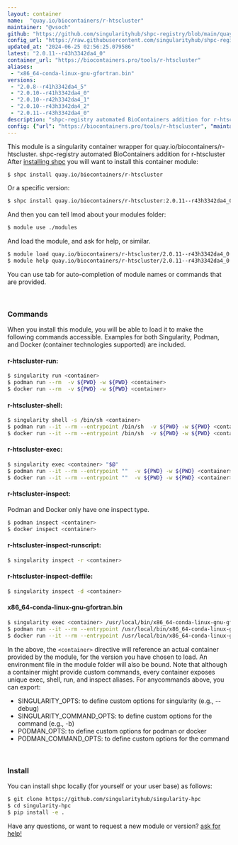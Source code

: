 ```yaml
---
layout: container
name:  "quay.io/biocontainers/r-htscluster"
maintainer: "@vsoch"
github: "https://github.com/singularityhub/shpc-registry/blob/main/quay.io/biocontainers/r-htscluster/container.yaml"
config_url: "https://raw.githubusercontent.com/singularityhub/shpc-registry/main/quay.io/biocontainers/r-htscluster/container.yaml"
updated_at: "2024-06-25 02:56:25.079586"
latest: "2.0.11--r43h3342da4_0"
container_url: "https://biocontainers.pro/tools/r-htscluster"
aliases:
 - "x86_64-conda-linux-gnu-gfortran.bin"
versions:
 - "2.0.8--r41h3342da4_5"
 - "2.0.10--r41h3342da4_0"
 - "2.0.10--r42h3342da4_1"
 - "2.0.10--r43h3342da4_2"
 - "2.0.11--r43h3342da4_0"
description: "shpc-registry automated BioContainers addition for r-htscluster"
config: {"url": "https://biocontainers.pro/tools/r-htscluster", "maintainer": "@vsoch", "description": "shpc-registry automated BioContainers addition for r-htscluster", "latest": {"2.0.11--r43h3342da4_0": "sha256:070b45336408c6dcd87f5e15582bde49afe89b824876a4bbf9d9aa3eba479fa4"}, "tags": {"2.0.8--r41h3342da4_5": "sha256:041d08fd25b3b730f6f826ade813c4a55cc0043b4166890c25f2d37aacad3301", "2.0.10--r41h3342da4_0": "sha256:e9703b64950dd2213d463ce11ddcf4299cfadabaf44839d3679c30d50cbfc1ff", "2.0.10--r42h3342da4_1": "sha256:1646e790e4c48e21911abcdec5ebaa758f72d6d601106d7f2722722c05cac7a2", "2.0.10--r43h3342da4_2": "sha256:73086ff7d407129f323bf96b019b226549112b73c235c691bf9e73a25773f3ec", "2.0.11--r43h3342da4_0": "sha256:070b45336408c6dcd87f5e15582bde49afe89b824876a4bbf9d9aa3eba479fa4"}, "docker": "quay.io/biocontainers/r-htscluster", "aliases": {"x86_64-conda-linux-gnu-gfortran.bin": "/usr/local/bin/x86_64-conda-linux-gnu-gfortran.bin"}}
---
```


This module is a singularity container wrapper for quay.io/biocontainers/r-htscluster.
shpc-registry automated BioContainers addition for r-htscluster
After [installing shpc](#install) you will want to install this container module:


```bash
$ shpc install quay.io/biocontainers/r-htscluster
```

Or a specific version:

```bash
$ shpc install quay.io/biocontainers/r-htscluster:2.0.11--r43h3342da4_0
```

And then you can tell lmod about your modules folder:

```bash
$ module use ./modules
```

And load the module, and ask for help, or similar.

```bash
$ module load quay.io/biocontainers/r-htscluster/2.0.11--r43h3342da4_0
$ module help quay.io/biocontainers/r-htscluster/2.0.11--r43h3342da4_0
```

You can use tab for auto-completion of module names or commands that are provided.

<br>

### Commands

When you install this module, you will be able to load it to make the following commands accessible.
Examples for both Singularity, Podman, and Docker (container technologies supported) are included.

#### r-htscluster-run:

```bash
$ singularity run <container>
$ podman run --rm  -v ${PWD} -w ${PWD} <container>
$ docker run --rm  -v ${PWD} -w ${PWD} <container>
```

#### r-htscluster-shell:

```bash
$ singularity shell -s /bin/sh <container>
$ podman run --it --rm --entrypoint /bin/sh  -v ${PWD} -w ${PWD} <container>
$ docker run --it --rm --entrypoint /bin/sh  -v ${PWD} -w ${PWD} <container>
```

#### r-htscluster-exec:

```bash
$ singularity exec <container> "$@"
$ podman run --it --rm --entrypoint ""  -v ${PWD} -w ${PWD} <container> "$@"
$ docker run --it --rm --entrypoint ""  -v ${PWD} -w ${PWD} <container> "$@"
```

#### r-htscluster-inspect:

Podman and Docker only have one inspect type.

```bash
$ podman inspect <container>
$ docker inspect <container>
```

#### r-htscluster-inspect-runscript:

```bash
$ singularity inspect -r <container>
```

#### r-htscluster-inspect-deffile:

```bash
$ singularity inspect -d <container>
```


#### x86_64-conda-linux-gnu-gfortran.bin

```bash
$ singularity exec <container> /usr/local/bin/x86_64-conda-linux-gnu-gfortran.bin
$ podman run --it --rm --entrypoint /usr/local/bin/x86_64-conda-linux-gnu-gfortran.bin   -v ${PWD} -w ${PWD} <container> -c " $@"
$ docker run --it --rm --entrypoint /usr/local/bin/x86_64-conda-linux-gnu-gfortran.bin   -v ${PWD} -w ${PWD} <container> -c " $@"
```



In the above, the `<container>` directive will reference an actual container provided
by the module, for the version you have chosen to load. An environment file in the
module folder will also be bound. Note that although a container
might provide custom commands, every container exposes unique exec, shell, run, and
inspect aliases. For anycommands above, you can export:

 - SINGULARITY_OPTS: to define custom options for singularity (e.g., --debug)
 - SINGULARITY_COMMAND_OPTS: to define custom options for the command (e.g., -b)
 - PODMAN_OPTS: to define custom options for podman or docker
 - PODMAN_COMMAND_OPTS: to define custom options for the command

<br>

### Install

You can install shpc locally (for yourself or your user base) as follows:

```bash
$ git clone https://github.com/singularityhub/singularity-hpc
$ cd singularity-hpc
$ pip install -e .
```

Have any questions, or want to request a new module or version? [ask for help!](https://github.com/singularityhub/singularity-hpc/issues)